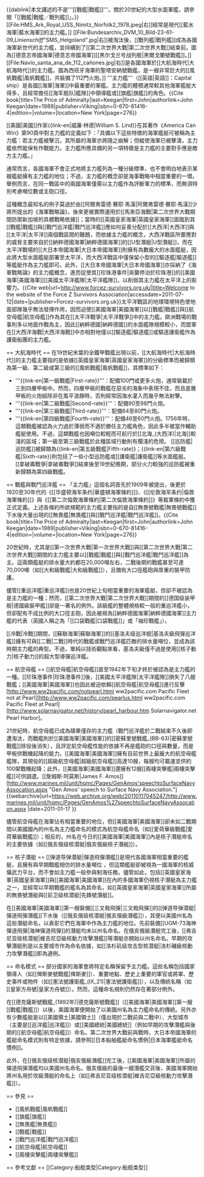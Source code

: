 {{dablink|本文講述的不是'''[[戰艦|戰艦]]'''。關於20世紀的大型水面軍艦，請參閱「[[戰艦|戰艦／戰列艦]]」。}}
[[File:HMS_Ark_Royal_USS_Nimitz_Norfolk2_1978.jpeg|右]]經常是現代[[藍水海軍|藍水海軍]]的主力艦。]]
[[File:Bundesarchiv_DVM_10_Bild-23-61-09,_Linienschiff_"SMS_Helgoland".jpg|右]]被淘汰後，[[戰列艦|戰列艦]]成為各國海軍新世代的主力艦，並持續到了[[第二次世界大戰|第二次世界大戰]]結束前。圖為[[德意志帝國海軍|德意志帝國海軍]][[黑尔戈兰号战列舰|黑爾戈蘭號戰艦]]。]]
[[File:Navío_santa_ana_de_112_cañones.jpg|右]]是各國海軍於[[大航海時代|大航海時代]]的主力艦。圖為西班牙海軍的聖塔安納號戰艦，是一艘非常巨大的[[風帆戰艦|風帆戰艦]]，共裝備了112門火炮。]]
'''主力艦'''（[[英語|英語]]：Capital ship）是各國[[海軍|海軍]]中最重要的軍艦。主力艦的體積通常較其他海軍艦艇大得多，且經常擔任[[海军舰队|艦隊]]中領導艦或[[旗艦|旗艦]]的角色。<ref name="poa">{{Cite book|title=The Price of Admiralty|last=Keegan|first=John|authorlink=John Keegan|date=1989|publisher=Viking|isbn=0-670-81416-4|edition=|volume=|location=New York|page=276}}</ref>

[[美國|美國]]作家{{link-en|威廉·林德|William S. Lind}}在其著作《America Can Win》第90頁中對主力艦的定義如下：「具備以下這些特徵的海軍艦艇可被稱為主力艦：若主力艦被擊沉，其所屬的海軍亦將隨之崩解；但縱使海軍已被擊潰，主力艦依然能保有作戰能力。主力艦所應具備的另一項特徵是主力艦的主要對手應是敵方主力艦。」

通常而言，各國海軍不會正式地將主力艦列為一種分級標準，也不會明白地表示某艘艦艇擁有主力艦的地位；不過，主力艦的概念卻是海事戰略中相當重要的一環。舉例而言，在同一戰區中的兩國海軍僅需以主力艦作為評斷軍力的標準，而無須特別考慮噸位數或主砲口徑。

這種概念最知名的例子莫過於由[[阿爾弗雷德·賽耶·馬漢|阿爾弗雷德·賽耶·馬漢]]少將所提出的《海軍戰略論》，後來更被實際運用於[[馬來亞海戰|第二次世界大戰期間防禦新加坡的具體戰略依據]]；當時的[[英國皇家海軍|英國皇家海軍]]面臨到其[[戰艦|戰艦]]與[[戰鬥巡洋艦|戰鬥巡洋艦]]應如何妥善分配於[[大西洋|大西洋]]與[[太平洋|太平洋]]兩個戰區間的難題，而依據主力艦的概念，大西洋戰區所要應對的威脅主要來自於[[納粹德國海軍|納粹德國海軍]]的[[U型潛艇|U型潛艇]]，而在太平洋戰場的[[大日本帝國海軍|大日本帝國海軍]]則擁有為數龐大的水面艦艇，因此將大型水面艦艇部署至太平洋，而大西洋戰區中僅保留小型的[[驅逐艦|驅逐艦]]等艦艇作為主力艦即可。此外，[[大日本帝國海軍|大日本帝國海軍]]亦採納了《海軍戰略論》的主力艦概念，進而促使其[[珍珠港事件|突襲停泊於珍珠港]]的[[美國海軍|美國海軍]][[美國太平洋艦隊|太平洋艦隊]]，以削弱其主力艦在太平洋上的影響力。<ref>{{Cite web|url=http://www.forcez-survivors.org.uk/|title=Welcome to the website of the Force Z Survivors Association|accessdate=2011-07-12|date=|publisher=Forcez-survivors.org.uk}}</ref>太平洋戰區的地理環境特色使地面部隊幾乎無法發揮作用，因而迫使[[美國海軍|美國海軍]]以[[戰艦|戰艦]]與[[航空母艦|航空母艦]]作為其在[[太平洋戰爭|太平洋戰爭]]中的主力艦。歐洲戰場的戰事則多以地面作戰為主，因此[[納粹德國|納粹德國]]的水面艦隊規模較小，而盟軍在[[大西洋海戰|大西洋海戰]]中亦相對地僅以[[驅逐艦|驅逐艦]]或驅逐護衛艦作為護衛船團的主力艦。

== 大航海時代 ==
在19世紀末葉的全鐵甲戰艦出現以前，[[大航海時代|大航海時代]]的主力艦主要指的是依據[[英國皇家海軍|英國皇家海軍]]的分級標準而被歸類為第一級、第二級或第三級的[[風帆戰艦|風帆戰艦]]，其標準如下：
* '''{{link-en|第一級戰艦|First-rate}}'''：配備100門或更多火炮，通常裝載於三到四層甲板中。然而，四層甲板的戰艦在惡劣的海象中表現不佳，而且底層甲板的火炮組除非在風平浪靜時，否則經常因海水灌入而幾乎無法射擊。
* '''{{link-en|第二級戰艦|Second-rate}}'''：配備90至98門火炮。
* '''{{link-en|第三級戰艦|Third-rate}}'''：配備64至80門火炮。
* '''{{link-en|第四級戰艦|Fourth-rate}}'''：配備46至60門火炮。1756年時，這類戰艦被認為火力過於薄弱而不適於勝任主力艦角色，因此多半被當作輔助艦艇使用。不過，這類戰艦也因噸位較輕而可航行於[[北海_(大西洋)|北海]]較淺的區域；第一級至第三級戰艦於此種區域行動則有擱淺的危險。
[[巡防艦|巡防艦]]被歸類為{{link-en|第五級戰艦|Fifth-rate}}；{{link-en|第六級戰艦|Sixth-rate}}則包括了一些小型巡防艦或[[護衛艦|護衛艦]]等水面艦艇。[[拿破崙戰爭|拿破崙戰爭]]結束後至19世紀晚期，部分火力較強的巡防艦被重新歸類為第四級戰艦。

== 戰艦與戰鬥巡洋艦 ==
「主力艦」這個名詞首先於1909年被提出，後更於1920至30年代的《[[华盛顿海军条约|華盛頓海軍條約]]》、《[[伦敦海军条约|倫敦海軍條約]]》與《[[第二次倫敦海軍條約|第二次倫敦海軍條約]]》等裁軍條約中獲正式定義。上述各條約所欲規範的主力艦主要指的是自[[無畏號戰艦|無畏號戰艦]]下水後大量出現的[[無畏艦|無畏艦]]與[[戰鬥巡洋艦|戰鬥巡洋艦]]。<ref name="poa">{{Cite book|title=The Price of Admiralty|last=Keegan|first=John|authorlink=John Keegan|date=1989|publisher=Viking|isbn=0-670-81416-4|edition=|volume=|location=New York|page=276}}</ref>

20世紀時，尤其是[[第一次世界大戰|第一次世界大戰]]與[[第二次世界大戰|第二次世界大戰]]期間的主力艦主要以[[戰艦|戰艦]]與[[戰鬥巡洋艦|戰鬥巡洋艦]]為主。這兩類艦艇的排水量大約都在20,000噸左右，二戰後期的戰艦甚至可達70,000噸（如[[大和級戰艦|大和級戰艦]]），且備有大口徑艦砲與厚重的裝甲防護。

儘管[[重巡洋艦|重巡洋艦]]也是20世紀上旬相當重要的海軍艦艇，但卻不被認為是主力艦的一種；然而，[[第二次世界大戰|第二次世界大戰]]期間的[[德国级装甲舰|德國級裝甲艦]]卻是一著名的例外。該級艦的整體規格較一般的重巡洋艦小，但卻配有不成比例的大口徑主砲，因此被視為[[納粹德國海軍|納粹德國海軍]]主力艦的代表（英國人稱之為「[[口袋戰艦|口袋戰艦]]」或「袖珍戰艦」）。

[[冷戰|冷戰]]期間，[[蘇聯海軍|蘇聯海軍]]的[[基洛夫级巡洋舰|基洛夫級飛彈巡洋艦]]擁有可與[[二戰|二戰]]時代的戰艦或戰鬥巡洋艦匹敵的排水量噸位，並成為該時期主力艦的典型。不過，單純以技術觀點來看，基洛夫級僅不過是使用[[核子動力|核子動力]]的超大型導彈巡洋艦。

== 航空母艦 ==
[[航空母艦|航空母艦]]直至1942年下旬才終於被認為是主力艦的一種。[[珍珠港事件|珍珠港事件]]後，[[美國太平洋艦隊|太平洋艦隊]]損失了八艘戰艦；[[美國海軍|美國海軍]]也因此被迫依賴[[航空母艦|航空母艦]]進行反擊<ref>[http://www.ww2pacific.com/notpearl.html ww2pacific.com Pacific Fleet not at Pearl]</ref><ref>[http://www.ww2pacific.com/pearlus.html ww2pacific.com Pacific Fleet at Pearl]</ref><ref>[http://www.solarnavigator.net/history/pearl_harbour.htm Solarnavigator.net Pearl Harbor]</ref>。

21世紀時，航空母艦已成為碩果僅存的主力艦（戰鬥巡洋艦於二戰結束不久後即遭淘汰，而戰艦則於[[美國海軍|美國海軍]]的[[密蘇里號戰艦_(BB-63)|密蘇里號戰艦]]除役後消失），且評定航空母艦性能的依據不再是艦砲的口徑與數量，而是甲板供戰機起降的能力。[[美國海軍|美國海軍]]擁有目前世界上最龐大的航空母艦艦隊，其現役的[[超級航空母艦|超級航空母艦]]高達10艘，每艘均可載運並供約100架戰機起降；此外，[[美國海軍|美國海軍]]還擁有12艘[[兩棲突擊艦|兩棲突擊艦]]可供調遣。<ref>[[詹姆斯·阿莫斯|James F. Amos]] [http://www.marines.mil/unit/hqmc/Pages/GenAmos'speechtoSurfaceNavyAssocation.aspx "Gen Amos' speech to Surface Navy Association."] {{webarchive|url=https://web.archive.org/web/20110117045247/http://www.marines.mil/unit/hqmc/Pages/GenAmos%27speechtoSurfaceNavyAssocation.aspx |date=2011-01-17 }}</ref>

儘管航空母艦在海軍佔有相當重要的地位，但[[美國海軍|美國海軍]]卻未如二戰期間以美國國內的州名為主力艦命名的模式為航空母艦命名（如[[愛荷華級戰艦|愛荷華級戰艦]]）；相反的，州名在今日的[[美國海軍|美國海軍]]內是核子潛艇命名的主要依據（如[[俄亥俄级核潜艇|俄亥俄級核子潛艇]]）。

== 核子潛艇 ==
[[弹道导弹潜艇|彈道飛彈潛艦]]是現代各國海軍相當重要的艦艇，且擁有與早期戰艦相仿的排水量噸位 ，但這類艦艇卻被視為一國海軍的核威懾武力平台，而不會如主力艦一般參與制海任務。儘管如此，包括[[英國皇家海軍|英國皇家海軍]]與[[美國海軍|美國海軍]]在內的多國海軍仍視核子潛艇為主力艦之一，並經常以早期戰艦的艦名為其命名，如[[英國皇家海軍|英國皇家海軍]]所屬的無畏號潛艇與[[前卫级核潜艇|先鋒號潛艇]]。

在[[美國海軍|美國海軍]]第一艘裝備[[三叉戟飛彈|三叉戟飛彈]]的[[弹道导弹潜艇|彈道飛彈潛艦]]下水後（[[俄亥俄级核潜艇|俄亥俄級潛艦]]），其便以美國州名為這些潛艇命名，以表彰它們在海軍中作為主力艦的地位。先前裝備[[UGM-73海神彈道飛彈|海神彈道飛彈]]的潛艇均未以州名命名。在俄亥俄級潛艇完工後，[[弗吉尼亚级核潜艇|維吉尼亞級核動力攻擊潛艦]]等潛艇亦開始以州名命名。早期的攻擊潛艇則是以主要城市作為命名依據，如[[洛杉矶级攻击型核潜艇|洛杉磯級核動力攻擊潛艦]]即為適例。

== 命名模式 ==
部分國家的海軍會將特定名稱保留予主力艦。這些名稱包括國家領導人（如[[俾斯麥號戰艦|俾斯麥]]）、重要地點、歷史上重要的軍官或將軍、歷史事件或物件（如[[憲法號護衛艦_(IX_21)|憲法號護衛艦]]），以及傳統名稱（如[[皇家方舟號|皇家方舟號]]）。然而，這種命名規則仍然存在著部分例外。

在[[德克薩斯號戰艦_(1892年)|德克薩斯號戰艦]]（[[美國海軍|美國海軍]]第一艘[[戰艦|戰艦]]）以後，美國海軍便開始了以美國州名為主力艦命名的傳統。另外亦有少數艦艇是以[[美國領土|美國領土]]（僅出現於二戰前與二戰中）、大型城市（主要是[[巡洋艦|巡洋艦]]）或[[美國總統|美國總統]]（例如早期的攻擊潛艦與後期的[[航空母艦|航空母艦]]）命名。第二次世界大戰前與戰時，大日本帝國海軍的艦艇命名模式則有特定依據，請參照[[日本船舶艦艇命名慣例|日本海軍艦艇命名慣例]]。

此外，在[[俄亥俄级核潜艇|俄亥俄級潛艦]]完工後，[[美國海軍|美國海軍]]所屬的彈道飛彈潛艦均以美國州名命名。俄亥俄級的最後一艘潛艦交貨後，美國海軍開始將州名用於攻級潛艇的命名上（如[[弗吉尼亚级核潜艇|維吉尼亞級核動力攻擊潛艦]]）。

== 參見 ==
* [[風帆戰艦|風帆戰艦]]
* [[旗艦|旗艦]]
* [[無畏艦|無畏艦]]
* [[戰艦|戰艦]]
* [[戰鬥巡洋艦|戰鬥巡洋艦]]
* [[航空母艦|航空母艦]]
* [[兩棲突擊艦|兩棲突擊艦]]<br>

== 參考文獻 ==
<references />
[[Category:船舰类型|Category:船舰类型]]